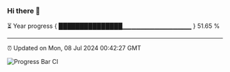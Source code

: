 ### Hi there 👋

⏳ Year progress { ███████████████▁▁▁▁▁▁▁▁▁▁▁▁▁▁▁ } 51.65 %

---

⏰ Updated on Mon, 08 Jul 2024 00:42:27 GMT

![Progress Bar CI](https://github.com/Shyam-Makwana/GitHub-Actions-Demo/workflows/Progress%20Bar%20CI/badge.svg)
